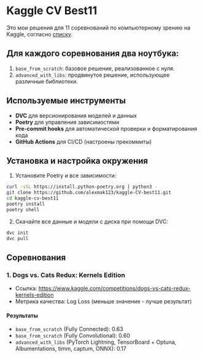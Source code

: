 # Kaggle CV Best11

Это мои решения для 11 соревнований по компьютерному зрению на Kaggle, согласно [списку](https://www.kaggle.com/discussions/general/205017).

## Для каждого соревнования два ноутбука:
1. `base_from_scratch`: базовое решение, реализованное с нуля.
2. `advanced_with_libs`: продвинутое решение, использующее различные библиотеки.

## Используемые инструменты

- **DVC** для версионирования моделей и данных
- **Poetry** для управления зависимостями
- **Pre-commit hooks** для автоматической проверки и форматирования кода
- **GitHub Actions** для CI/CD (настроены прекоммиты)

## Установка и настройка окружения

1. Установите Poetry и все зависимости:
```bash
curl -sSL https://install.python-poetry.org | python3 -
git clone https://github.com/alexmak123/kaggle-CV-best11.git
cd kaggle-cv-best11
poetry install
poetry shell
```
2. Скачайте все данные и модели с диска при помощи DVC:
```bash
dvc init
dvc pull
```

## Соревнования

### 1. Dogs vs. Cats Redux: Kernels Edition

- Ссылка: https://www.kaggle.com/competitions/dogs-vs-cats-redux-kernels-edition
- Метрика качества: Log Loss (меньше значение - лучше результат)

#### Результаты
- `base_from_scratch` (Fully Connected): 0.63
- `base_from_scratch` (Fully Convolutional): 0.60
- `advanced_with_libs` (PyTorch Lightning, TensorBoard + Optuna, Albumentations, timm, captum, ONNX): 0.17 
